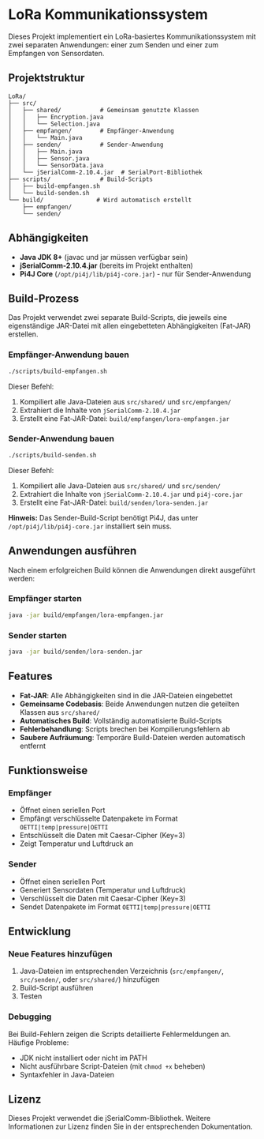 # LoRa Kommunikationssystem

Dieses Projekt implementiert ein LoRa-basiertes Kommunikationssystem mit zwei separaten Anwendungen: einer zum Senden und einer zum Empfangen von Sensordaten.

## Projektstruktur

```
LoRa/
├── src/
│   ├── shared/           # Gemeinsam genutzte Klassen
│   │   ├── Encryption.java
│   │   └── Selection.java
│   ├── empfangen/        # Empfänger-Anwendung
│   │   └── Main.java
│   ├── senden/           # Sender-Anwendung
│   │   ├── Main.java
│   │   ├── Sensor.java
│   │   └── SensorData.java
│   └── jSerialComm-2.10.4.jar  # SerialPort-Bibliothek
├── scripts/              # Build-Scripts
│   ├── build-empfangen.sh
│   └── build-senden.sh
└── build/               # Wird automatisch erstellt
    ├── empfangen/
    └── senden/
```

## Abhängigkeiten

- **Java JDK 8+** (javac und jar müssen verfügbar sein)
- **jSerialComm-2.10.4.jar** (bereits im Projekt enthalten)
- **Pi4J Core** (`/opt/pi4j/lib/pi4j-core.jar`) - nur für Sender-Anwendung

## Build-Prozess

Das Projekt verwendet zwei separate Build-Scripts, die jeweils eine eigenständige JAR-Datei mit allen eingebetteten Abhängigkeiten (Fat-JAR) erstellen.

### Empfänger-Anwendung bauen

```bash
./scripts/build-empfangen.sh
```

Dieser Befehl:
1. Kompiliert alle Java-Dateien aus `src/shared/` und `src/empfangen/`
2. Extrahiert die Inhalte von `jSerialComm-2.10.4.jar`
3. Erstellt eine Fat-JAR-Datei: `build/empfangen/lora-empfangen.jar`

### Sender-Anwendung bauen

```bash
./scripts/build-senden.sh
```

Dieser Befehl:
1. Kompiliert alle Java-Dateien aus `src/shared/` und `src/senden/`
2. Extrahiert die Inhalte von `jSerialComm-2.10.4.jar` und `pi4j-core.jar`
3. Erstellt eine Fat-JAR-Datei: `build/senden/lora-senden.jar`

**Hinweis:** Das Sender-Build-Script benötigt Pi4J, das unter `/opt/pi4j/lib/pi4j-core.jar` installiert sein muss.

## Anwendungen ausführen

Nach einem erfolgreichen Build können die Anwendungen direkt ausgeführt werden:

### Empfänger starten
```bash
java -jar build/empfangen/lora-empfangen.jar
```

### Sender starten
```bash
java -jar build/senden/lora-senden.jar
```

## Features

- **Fat-JAR**: Alle Abhängigkeiten sind in die JAR-Dateien eingebettet
- **Gemeinsame Codebasis**: Beide Anwendungen nutzen die geteilten Klassen aus `src/shared/`
- **Automatisches Build**: Vollständig automatisierte Build-Scripts
- **Fehlerbehandlung**: Scripts brechen bei Kompilierungsfehlern ab
- **Saubere Aufräumung**: Temporäre Build-Dateien werden automatisch entfernt

## Funktionsweise

### Empfänger
- Öffnet einen seriellen Port
- Empfängt verschlüsselte Datenpakete im Format `OETTI|temp|pressure|OETTI`
- Entschlüsselt die Daten mit Caesar-Cipher (Key=3)
- Zeigt Temperatur und Luftdruck an

### Sender
- Öffnet einen seriellen Port
- Generiert Sensordaten (Temperatur und Luftdruck)
- Verschlüsselt die Daten mit Caesar-Cipher (Key=3)
- Sendet Datenpakete im Format `OETTI|temp|pressure|OETTI`

## Entwicklung

### Neue Features hinzufügen
1. Java-Dateien im entsprechenden Verzeichnis (`src/empfangen/`, `src/senden/`, oder `src/shared/`) hinzufügen
2. Build-Script ausführen
3. Testen

### Debugging
Bei Build-Fehlern zeigen die Scripts detaillierte Fehlermeldungen an. Häufige Probleme:
- JDK nicht installiert oder nicht im PATH
- Nicht ausführbare Script-Dateien (mit `chmod +x` beheben)
- Syntaxfehler in Java-Dateien

## Lizenz

Dieses Projekt verwendet die jSerialComm-Bibliothek. Weitere Informationen zur Lizenz finden Sie in der entsprechenden Dokumentation. 